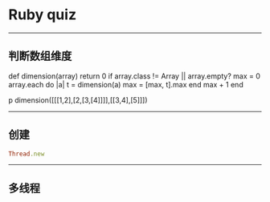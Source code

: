 # **Ruby** quiz


---

##  判断数组维度

<aside class="notes"> 
def dimension(array)
  return 0 if array.class != Array || array.empty?
  max = 0
  array.each do |a|
    t = dimension(a)
    max = [max, t].max
  end
  max + 1
end

p dimension([[[1,2],[2,[3,[4]]]],[[3,4],[5]]])

</aside>

---

## 创建


```ruby
Thread.new 

```


---

## 多线程











